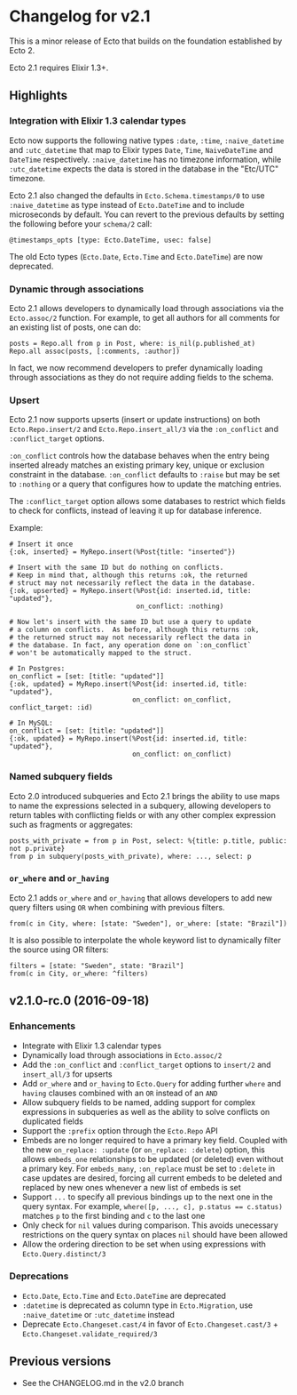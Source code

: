 # Changelog for v2.1

This is a minor release of Ecto that builds on the foundation established by Ecto 2.

Ecto 2.1 requires Elixir 1.3+.

## Highlights

### Integration with Elixir 1.3 calendar types

Ecto now supports the following native types `:date`, `:time`, `:naive_datetime` and `:utc_datetime` that map to Elixir types `Date`, `Time`, `NaiveDateTime` and `DateTime` respectively. `:naive_datetime` has no timezone information, while `:utc_datetime` expects the data is stored in the database in the "Etc/UTC" timezone.

Ecto 2.1 also changed the defaults in `Ecto.Schema.timestamps/0` to use `:naive_datetime` as type instead of `Ecto.DateTime` and to include microseconds by default. You can revert to the previous defaults by setting the following before your `schema/2` call:

    @timestamps_opts [type: Ecto.DateTime, usec: false]

The old Ecto types (`Ecto.Date`, `Ecto.Time` and `Ecto.DateTime`) are now deprecated.

### Dynamic through associations

Ecto 2.1 allows developers to dynamically load through associations via the `Ecto.assoc/2` function. For example, to get all authors for all comments for an existing list of posts, one can do:

    posts = Repo.all from p in Post, where: is_nil(p.published_at)
    Repo.all assoc(posts, [:comments, :author])

In fact, we now recommend developers to prefer dynamically loading through associations as they do not require adding fields to the schema.

### Upsert

Ecto 2.1 now supports upserts (insert or update instructions) on both `Ecto.Repo.insert/2` and `Ecto.Repo.insert_all/3` via the `:on_conflict` and `:conflict_target` options. 

`:on_conflict` controls how the database behaves when the entry being inserted already matches an existing primary key, unique or exclusion constraint in the database. `:on_conflict` defaults to `:raise` but may be set to `:nothing` or a query that configures how to update the matching entries.

The `:conflict_target` option allows some databases to restrict which fields to check for conflicts, instead of leaving it up for database inference.

Example:

    # Insert it once
    {:ok, inserted} = MyRepo.insert(%Post{title: "inserted"})

    # Insert with the same ID but do nothing on conflicts.
    # Keep in mind that, although this returns :ok, the returned
    # struct may not necessarily reflect the data in the database.
    {:ok, upserted} = MyRepo.insert(%Post{id: inserted.id, title: "updated"},
                                    on_conflict: :nothing)

    # Now let's insert with the same ID but use a query to update
    # a column on conflicts.  As before, although this returns :ok,
    # the returned struct may not necessarily reflect the data in
    # the database. In fact, any operation done on `:on_conflict`
    # won't be automatically mapped to the struct.

    # In Postgres:
    on_conflict = [set: [title: "updated"]]
    {:ok, updated} = MyRepo.insert(%Post{id: inserted.id, title: "updated"},
                                   on_conflict: on_conflict, conflict_target: :id)

    # In MySQL:
    on_conflict = [set: [title: "updated"]]
    {:ok, updated} = MyRepo.insert(%Post{id: inserted.id, title: "updated"},
                                   on_conflict: on_conflict)

### Named subquery fields

Ecto 2.0 introduced subqueries and Ecto 2.1 brings the ability to use maps to name the expressions selected in a subquery, allowing developers to return tables with conflicting fields or with any other complex expression such as fragments or aggregates:

    posts_with_private = from p in Post, select: %{title: p.title, public: not p.private}
    from p in subquery(posts_with_private), where: ..., select: p

### `or_where` and `or_having`

Ecto 2.1 adds `or_where` and `or_having` that allows developers to add new query filters using `OR` when combining with previous filters.

    from(c in City, where: [state: "Sweden"], or_where: [state: "Brazil"])

It is also possible to interpolate the whole keyword list to dynamically filter the source using OR filters:

    filters = [state: "Sweden", state: "Brazil"]
    from(c in City, or_where: ^filters)

## v2.1.0-rc.0 (2016-09-18)

### Enhancements

  * Integrate with Elixir 1.3 calendar types
  * Dynamically load through associations in `Ecto.assoc/2`
  * Add the `:on_conflict` and `:conflict_target` options to `insert/2` and `insert_all/3` for upserts
  * Add `or_where` and `or_having` to `Ecto.Query` for adding further `where` and `having` clauses combined with an `OR` instead of an `AND`
  * Allow subquery fields to be named, adding support for complex expressions in subqueries as well as the ability to solve conflicts on duplicated fields
  * Support the `:prefix` option through the `Ecto.Repo` API
  * Embeds are no longer required to have a primary key field. Coupled with the new `on_replace: :update` (or `on_replace: :delete`) option, this allows `embeds_one` relationships to be updated (or deleted) even without a primary key. For `embeds_many`, `:on_replace` must be set to `:delete` in case updates are desired, forcing all current embeds to be deleted and replaced by new ones whenever a new list of embeds is set
  * Support `...` to specify all previous bindings up to the next one in the query syntax. For example, `where([p, ..., c], p.status == c.status)` matches `p` to the first binding and `c` to the last one
  * Only check for `nil` values during comparison. This avoids unecessary restrictions on the query syntax on places `nil` should have been allowed
  * Allow the ordering direction to be set when using expressions with `Ecto.Query.distinct/3`

### Deprecations

  * `Ecto.Date`, `Ecto.Time` and `Ecto.DateTime` are deprecated
  * `:datetime` is deprecated as column type in `Ecto.Migration`, use `:naive_datetime` or `:utc_datetime` instead
  * Deprecate `Ecto.Changeset.cast/4` in favor of `Ecto.Changeset.cast/3` + `Ecto.Changeset.validate_required/3`

## Previous versions

  * See the CHANGELOG.md in the v2.0 branch
